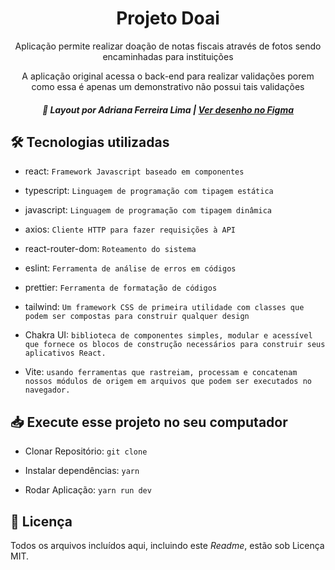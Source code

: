 <h1 align=center> Projeto Doai</h1>

<p align=center> Aplicação permite realizar doação de notas fiscais através de fotos sendo encaminhadas para instituições</p>


<p align=center>A aplicação original acessa o back-end para realizar validações porem como essa é apenas um demonstrativo não possui tais validações

<h5 align=center>

🎨 Layout por Adriana Ferreira Lima |
[Ver desenho no Figma](https://www.figma.com/file/kT5pcYUxhzFczSdMJoexmH/Aplicacao-Bootcamp-Impacta?node-id=105%3A1318)

</h5>

</p>

## 🛠 Tecnologias utilizadas

- react: `Framework Javascript baseado em componentes`

- typescript: `Linguagem de programação com tipagem estática`

- javascript: `Linguagem de programação com tipagem dinâmica`

- axios: `Cliente HTTP para fazer requisições à API`

- react-router-dom: `Roteamento do sistema`

- eslint: `Ferramenta de análise de erros em códigos`

- prettier: `Ferramenta de formatação de códigos`

- tailwind: `Um framework CSS de primeira utilidade com classes que podem ser compostas para construir qualquer design`

- Chakra UI: `biblioteca de componentes simples, modular e acessível que fornece os blocos de construção necessários para construir seus aplicativos React.`

- Vite: `usando ferramentas que rastreiam, processam e concatenam nossos módulos de origem em arquivos que podem ser executados no navegador.`


## 📥 Execute esse projeto no seu computador

- Clonar Repositório: `git clone`
- Instalar dependências: `yarn`

- Rodar Aplicação: `yarn run dev`


## 📕 Licença

Todos os arquivos incluídos aqui, incluindo este _Readme_, estão sob Licença MIT.<br>
